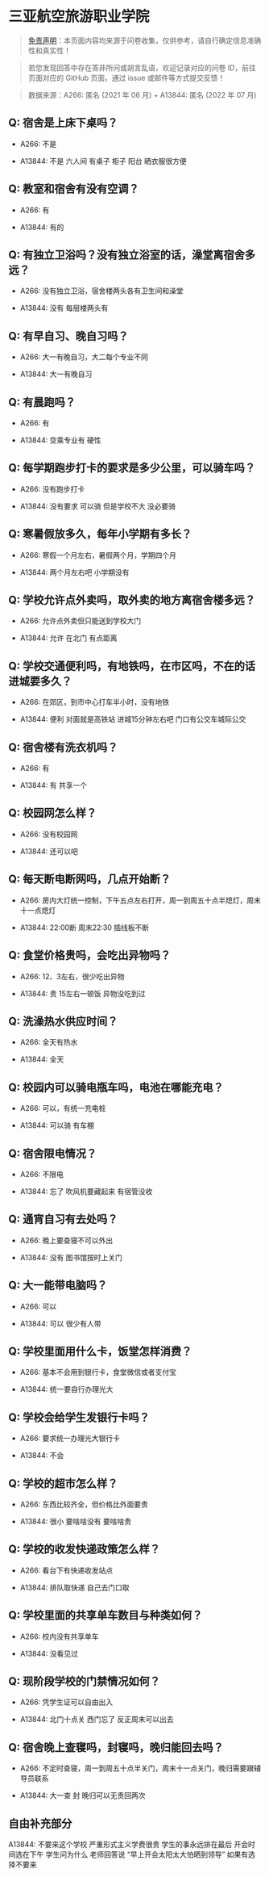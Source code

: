 # 三亚航空旅游职业学院

> [免责声明](https://colleges.chat/#_3)：本页面内容均来源于问卷收集，仅供参考，请自行确定信息准确性和真实性！

> 若您发现回答中存在答非所问或胡言乱语，欢迎记录对应的问卷 ID，前往页面对应的 GitHub 页面，通过 issue 或邮件等方式提交反馈！

> 数据来源：A266: 匿名 (2021 年 06 月) + A13844: 匿名 (2022 年 07 月)

## Q: 宿舍是上床下桌吗？

- A266: 不是

- A13844: 不是 六人间 有桌子 柜子 阳台 晒衣服很方便

## Q: 教室和宿舍有没有空调？

- A266: 有

- A13844: 有的

## Q: 有独立卫浴吗？没有独立浴室的话，澡堂离宿舍多远？

- A266: 没有独立卫浴，宿舍楼两头各有卫生间和澡堂

- A13844: 没有 每层楼两头有

## Q: 有早自习、晚自习吗？

- A266: 大一有晚自习，大二每个专业不同

- A13844: 大一有晚自习

## Q: 有晨跑吗？

- A266: 有

- A13844: 空乘专业有 硬性

## Q: 每学期跑步打卡的要求是多少公里，可以骑车吗？

- A266: 没有跑步打卡

- A13844: 没有要求 可以骑 但是学校不大 没必要骑

## Q: 寒暑假放多久，每年小学期有多长？

- A266: 寒假一个月左右，暑假两个月，学期四个月

- A13844: 两个月左右吧 小学期没有

## Q: 学校允许点外卖吗，取外卖的地方离宿舍楼多远？

- A266: 允许点外卖但只能送到学校大门

- A13844: 允许 在北门 有点距离

## Q: 学校交通便利吗，有地铁吗，在市区吗，不在的话进城要多久？

- A266: 在郊区，到市中心打车半小时，没有地铁

- A13844: 便利 对面就是高铁站 进城15分钟左右吧 门口有公交车城际公交

## Q: 宿舍楼有洗衣机吗？

- A266: 有

- A13844: 有 共享一个

## Q: 校园网怎么样？

- A266: 没有校园网

- A13844: 还可以吧

## Q: 每天断电断网吗，几点开始断？

- A266: 房内大灯统一控制，下午五点左右打开，周一到周五十点半熄灯，周末十一点熄灯

- A13844: 22:00断 周末22:30 插线板不断

## Q: 食堂价格贵吗，会吃出异物吗？

- A266: 12、3左右，很少吃出异物

- A13844: 贵 15左右一顿饭 异物没吃到过

## Q: 洗澡热水供应时间？

- A266: 全天有热水

- A13844: 全天

## Q: 校园内可以骑电瓶车吗，电池在哪能充电？

- A266: 可以，有统一充电桩

- A13844: 可以骑 有车棚

## Q: 宿舍限电情况？

- A266: 不限电

- A13844: 忘了 吹风机要藏起来 有宿管没收

## Q: 通宵自习有去处吗？

- A266: 晚上要查寝不可以外出

- A13844: 没有 图书馆按时上关门

## Q: 大一能带电脑吗？

- A266: 可以

- A13844: 可以 很少有人带

## Q: 学校里面用什么卡，饭堂怎样消费？

- A266: 基本不会用到银行卡，食堂微信或者支付宝

- A13844: 统一要自行办理光大

## Q: 学校会给学生发银行卡吗？

- A266: 要求统一办理光大银行卡

- A13844: 不会

## Q: 学校的超市怎么样？

- A266: 东西比较齐全，但价格比外面要贵

- A13844: 很小 要啥啥没有 要啥啥贵

## Q: 学校的收发快递政策怎么样？

- A266: 看台下有快递收发站点

- A13844: 排队取快递 自己去门口取

## Q: 学校里面的共享单车数目与种类如何？

- A266: 校内没有共享单车

- A13844: 没看见过

## Q: 现阶段学校的门禁情况如何？

- A266: 凭学生证可以自由出入

- A13844: 北门十点关 西门忘了 反正周末可以出去

## Q: 宿舍晚上查寝吗，封寝吗，晚归能回去吗？

- A266: 不定时查寝，周一到周五十点半关门，周末十一点关门，晚归需要跟辅导员联系

- A13844: 大一查 封 晚归可以无责回两次

## 自由补充部分

A13844: 不要来这个学校 严重形式主义学费很贵 学生的事永远排在最后 开会时间选在下午 学生问为什么 老师回答说  “早上开会太阳太大怕晒到领导”   如果有选择不要来